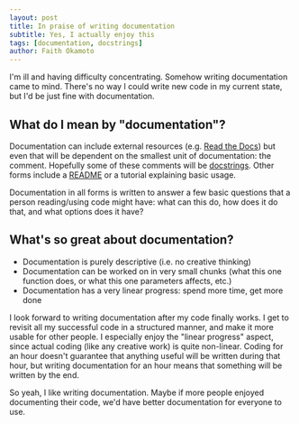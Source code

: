 ```yaml
---
layout: post
title: In praise of writing documentation
subtitle: Yes, I actually enjoy this
tags: [documentation, docstrings]
author: Faith Okamoto
---
```


I'm ill and having difficulty concentrating. Somehow writing documentation came
to mind. There's no way I could write new code in my current state, but I'd be
just fine with documentation.

## What do I mean by "documentation"?

Documentation can include external resources (e.g. [Read the Docs][ReadTheDocs])
but even that will be dependent on the smallest unit of documentation: the
comment. Hopefully some of these comments will be [docstrings][DocstringsTag].
Other forms include a [README][README] or a tutorial explaining basic usage.

Documentation in all forms is written to answer a few basic questions that a
person reading/using code might have: what can this do, how does it do that, and
what options does it have? 

## What's so great about documentation?

* Documentation is purely descriptive (i.e. no creative thinking)
* Documentation can be worked on in very small chunks (what this one function
does, or what this one parameters affects, etc.)
* Documentation has a very linear progress: spend more time, get more done

I look forward to writing documentation after my code finally works. I get to
revisit all my successful code in a structured manner, and make it more usable
for other people. I especially enjoy the "linear progress" aspect, since actual
coding (like any creative work) is quite non-linear. Coding for an hour doesn't
guarantee that anything useful will be written during that hour, but writing
documentation for an hour means that something will be written by the end.

So yeah, I like writing documentation. Maybe if more people enjoyed documenting
their code, we'd have better documentation for everyone to use.

[DocstringsTag]: https://faithokamoto.github.io/tags/#docstrings
[README]: https://www.makeareadme.com/
[ReadTheDocs]: https://docs.readthedocs.io/en/stable/
